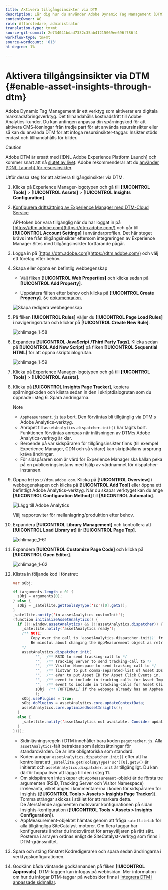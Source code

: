 ```yaml
---
title: Aktivera tillgångsinsikter via DTM
description: Lär dig hur du använder Adobe Dynamic Tag Management (DTM) för att aktivera tillgångsinsikter.
contentOwner: AG
role: Affärsledare, administratör
translation-type: tm+mt
source-git-commit: 2e734041bdad7332c35ab41215069ee696f786f4
workflow-type: tm+mt
source-wordcount: '613'
ht-degree: 1%

---
```



# Aktivera tillgångsinsikter via DTM {#enable-asset-insights-through-dtm}

Adobe Dynamic Tag Management är ett verktyg som aktiverar era digitala marknadsföringsverktyg. Det tillhandahålls kostnadsfritt till Adobe Analytics-kunder. Du kan antingen anpassa din spårningskod för att aktivera CMS-lösningar från tredje part för att använda resursinsikter eller så kan du använda DTM för att infoga resursinsikter-taggar. Insikter stöds endast och tillhandahålls för bilder.

>[!CAUTION]
>
>Adobe DTM är ersatt med [!DNL Adobe Experience Platform Launch] och kommer snart att nå [slutet av livet](https://medium.com/launch-by-adobe/dtm-plans-for-a-sunset-3c6aab003a6f). Adobe rekommenderar att du [använder [!DNL Launch] för resursinsikter](https://experienceleague.adobe.com/docs/experience-manager-learn/assets/advanced/asset-insights-launch-tutorial.html).

Utför dessa steg för att aktivera tillgångsinsikter via DTM.

1. Klicka på Experience Manager-logotypen och gå till **[!UICONTROL Tools]** > **[!UICONTROL Assets]** > **[!UICONTROL Insights Configuration]**.
1. [Konfigurera driftsättning av Experience Manager med DTM-Cloud Service](/help/sites-administering/dtm.md)

   API-token bör vara tillgänglig när du har loggat in på [https://dtm.adobe.com](https://dtm.adobe.com/) och går till **[!UICONTROL Account Settings]** i användarprofilen. Det här steget krävs inte från tillgångsinsikter eftersom integreringen av Experience Manager Sites med tillgångsinsikter fortfarande pågår.

1. Logga in på [https://dtm.adobe.com](https://dtm.adobe.com/) och välj ett företag efter behov.
1. Skapa eller öppna en befintlig webbegenskap

   * Välj fliken **[!UICONTROL Web Properties]** och klicka sedan på **[!UICONTROL Add Property]**.

   * Uppdatera fälten efter behov och klicka på **[!UICONTROL Create Property]**. Se [dokumentation](https://experienceleague.adobe.com/docs/experience-manager-learn/getting-started-wknd-tutorial-develop/overview.html).

   ![Skapa redigera webbegenskap](assets/Create-edit-web-property.png)

1. På fliken **[!UICONTROL Rules]** väljer du **[!UICONTROL Page Load Rules]** i navigeringsrutan och klickar på **[!UICONTROL Create New Rule]**.

   ![chlimage_1-58](assets/chlimage_1-194.png)

1. Expandera **[!UICONTROL JavaScript /Third Party Tags]**. Klicka sedan på **[!UICONTROL Add New Script]** på fliken **[!UICONTROL Sequential HTML]** för att öppna skriptdialogrutan.

   ![chlimage_1-59](assets/chlimage_1-195.png)

1. Klicka på Experience Manager-logotypen och gå till **[!UICONTROL Tools]** > **[!UICONTROL Assets]**.
1. Klicka på **[!UICONTROL Insights Page Tracker]**, kopiera spårningskoden och klistra sedan in den i skriptdialogrutan som du öppnade i steg 6. Spara ändringarna.

   >[!NOTE]
   >
   >* `AppMeasurement.js` tas bort. Den förväntas bli tillgänglig via DTM:s Adobe Analytics-verktyg.
   >* Anropet till `assetAnalytics.dispatcher.init()` har tagits bort. Funktionen förväntas anropas när inläsningen av DTM:s Adobe Analytics-verktyg är klar.
   >* Beroende på var sidspåraren för tillgångsinsikter finns (till exempel Experience Manager, CDN och så vidare) kan skriptkällans ursprung kräva ändringar.
   >* För sidspåraren som är värd för Experience Manager ska källan peka på en publiceringsinstans med hjälp av värdnamnet för dispatcher-instansen.


1. Öppna `https://dtm.adobe.com`. Klicka på **[!UICONTROL Overview]** i webbegenskapen och klicka på **[!UICONTROL Add Tool]** eller öppna ett befintligt Adobe Analytics-verktyg. När du skapar verktyget kan du ange **[!UICONTROL Configuration Method]** till **[!UICONTROL Automatic]**.

   ![Lägg till Adobe Analytics](assets/Add-Adobe-Analytics-Tool.png)

   Välj rapportsviter för mellanlagring/produktion efter behov.

1. Expandera **[!UICONTROL Library Management]** och kontrollera att **[!UICONTROL Load Library at]** är **[!UICONTROL Page Top]**.

   ![chlimage_1-61](assets/chlimage_1-197.png)

1. Expandera **[!UICONTROL Customize Page Code]** och klicka på **[!UICONTROL Open Editor]**.

   ![chlimage_1-62](assets/chlimage_1-198.png)

1. Klistra in följande kod i fönstret:

   ```Java
   var sObj;
   
   if (arguments.length > 0) {
     sObj = arguments[0];
   } else {
     sObj = _satellite.getToolsByType('sc')[0].getS();
   }
   _satellite.notify('in assetAnalytics customInit');
   (function initializeAssetAnalytics() {
     if ((!!window.assetAnalytics) && (!!assetAnalytics.dispatcher)) {
       _satellite.notify('assetAnalytics ready');
       /** NOTE:
           Copy over the call to 'assetAnalytics.dispatcher.init()' from Assets Pagetracker
           Be mindful about changing the AppMeasurement object as retrieved above.
       */
       assetAnalytics.dispatcher.init(
             "",  /** RSID to send tracking-call to */
             "",  /** Tracking Server to send tracking-call to */
             "",  /** Visitor Namespace to send tracking-call to */
             "",  /** listVar to put comma-separated-list of Asset IDs for Asset Impression Events in tracking-call, e.g. 'listVar1' */
             "",  /** eVar to put Asset ID for Asset Click Events in, e.g. 'eVar3' */
             "",  /** event to include in tracking-calls for Asset Impression Events, e.g. 'event8' */
             "",  /** event to include in tracking-calls for Asset Click Events, e.g. 'event7' */
             sObj  /** [OPTIONAL] if the webpage already has an AppMeasurement object, include the object here. If unspecified, Pagetracker Core shall create its own AppMeasurement object */
             );
       sObj.usePlugins = true;
       sObj.doPlugins = assetAnalytics.core.updateContextData;
       assetAnalytics.core.optimizedAssetInsights();
     }
     else {
       _satellite.notify('assetAnalytics not available. Consider updating the Custom Page Code', 4);
     }
   })();
   ```

   * Sidinläsningsregeln i DTM innehåller bara koden `pagetracker.js`. Alla `assetAnalytics`-fält betraktas som åsidosättningar för standardvärden. De är inte obligatoriska som standard.
   * Koden anropar `assetAnalytics.dispatcher.init()` efter att ha kontrollerat att `_satellite.getToolsByType('sc')[0].getS()` är initierat och `assetAnalytics,dispatcher.init` är tillgängligt. Du kan därför hoppa över att lägga till den i steg 11.
   * Om sidspåraren inte skapar ett `AppMeasurement`-objekt är de första tre argumenten (RSID, Tracking Server och Visitor Namespace) irrelevanta, vilket anges i kommentarerna i koden för sidspåraren för Insights (**[!UICONTROL Tools > Assets > Insights Page Tracker]**). Tomma strängar skickas i stället för att markera detta.\
      De återstående argumenten motsvarar konfigurationen på sidan Insights-konfiguration (**[!UICONTROL Tools > Assets > Insights Configuration]**).
   * AppMeasurement-objektet hämtas genom att fråga `satelliteLib` för alla tillgängliga SiteCatalyst-motorer. Om flera taggar har konfigurerats ändrar du indexvärdet för arrayväljaren på rätt sätt. Posterna i arrayen ordnas enligt de SiteCatalyst-verktyg som finns i DTM-gränssnittet.

1. Spara och stäng fönstret Kodredigeraren och spara sedan ändringarna i verktygskonfigurationen.
1. Godkänn båda väntande godkännanden på fliken **[!UICONTROL Approvals]**. DTM-taggen kan infogas på webbsidan. Mer information om hur du infogar DTM-taggar på webbsidor finns i [Integrera DTM i anpassade sidmallar](https://blogs.adobe.com/experiencedelivers/experience-management/integrating-dtm-custom-aem6-page-template/).

